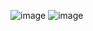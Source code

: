 ![image](https://github.com/aalaa-adel1/colorpicker/assets/76757341/7aebd353-c0bd-4673-bb30-93e804515097) ![image](https://github.com/aalaa-adel1/colorpicker/assets/76757341/fe4cc4e8-073c-42d9-93a6-753e43c66522)
